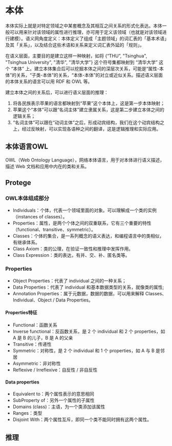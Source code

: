 # 本体
本体实际上就是对特定领域之中某套概念及其相互之间关系的形式化表达。本体一般可以用来针对该领域的属性进行推理，亦可用于定义该领域（也就是对该领域进行建模）。语义网角度定义：本体定义了组成「主题领域」的词汇表的「基本术语」及其「关系」，以及结合这些术语和关系来定义词汇表外延的「规则」。  
  
在语义层面，主要目的是建立这样一种映射，如将 {“THU”, "Tsinghua", "Tsinghua University", "清华", "清华大学"} 这个符号集都映射到 “清华大学” 这个 “本体” 上。建立本体集合后可以挖掘本体之间的深层次关系，可能是“属性-本体”的关系，“子类-本体”的关系，“本体-本体”的对立或近似关系。描述语义层面的本体关系的语言可以用 RDF 和 OWL 等。  
  
建立本体之间的关系后，可以进行语义层面的推理：
1. 将各民族表示苹果的语言都映射到“苹果”这个本体上，这是第一步本体映射；
2. 苹果这个“本体”可以跟“名词主体”建立隶属关系，这是第二步建立本体之间的逻辑关系；
3. “名词主体”可以跟在“动词主体”之后，形成动宾结构，我们在这个动宾结构之上，经过反映射，可以实现各语种之间的翻译，这是逻辑推理和实际应用。

## 本体语言OWL
OWL（Web Ontology Language），网络本体语言，用于对本体进行语义描述，描述 Web 文档和应用中内在的类和关系。


## Protege
### OWL本体组成部分
- Individuals：个体，代表一个领域里面的对象。可以理解成一个类的实例（instances of classes）。
- Properties：属性，是两个个体之间的双重联系，它有三个重要的特性（functional、transitive、symmetric）。
- Classes：个体的集合，是一系列概念的语义表达，和编程语言中的类相似，有继承体系。
- Class Axiom：类的公理，在验证一致性和推理中发挥作用。
- Class Expression：类的表达，有并、交、补、匿名类等。

### Properties
- Object Properties：代表了 individual 之间的一种关系；
- Data Properties：代表了 individual 和基本数据类型的关系，就像类的属性;
- Annotation Properties：属于元数据，数据的数据，可以用来解释 Classes、Individual、Object / Data Properties。

#### Properties特征
- Functional：函数关系
- Inverse functional：反函数关系，是 2 个 individual 和 2 个 properties，如 A 是 B 的儿子，B 是 A 的父亲
- Transitive：传递性
- Symmetric：对称性，是 2 个 individual 和 1 个 properties，如 A 与 B 是邻居
- Asymmetric：非对称性
- Reflexive / Irreflexive：自反性 / 非自反性

#### Data properties
- Equivalent to：两个属性表示的意思相同
- SubProperty of：另外一个属性的子属性
- Domains (class)：主语，为一个类添加该属性
- Ranges：类型
- Disjoint With：两个属性互斥，即同一个类不能同时拥有这两个属性。

## 推理